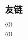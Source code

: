 # 友链


<div class="flink" id="article-container">
<div class="friend-list-div" >

{{<friend name="交换友链"
url="/request-a-friend-link/"
logo="/images/avatar_friend.svg"
word="欢迎交换友链">}}

{{<friend name="Zhiim's Blog"
url="https://xland.cyou/"
logo="https://xland.cyou/img/avatar_hud8c60c095806b0b2166cb4ebdca25a9a_21980_300x0_resize_box_3.png"
word="“迷途的羔羊”||“时间，记忆与自我欺骗”">}}

</div>
</div>

